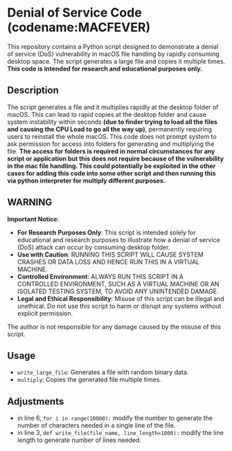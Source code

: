# Denial of Service Code (codename:MACFEVER)

This repository contains a Python script designed to demonstrate a denial of service (DoS) vulnerability in macOS file handling by rapidly consuming desktop space. The script generates a large file and copies it multiple times. **This code is intended for research and educational purposes only.**

## Description

The script generates a file and it multiplies rapidly at the desktop folder of macOS. This can lead to rapid copies at the desktop folder and cause system instability within seconds **(due to finder trying to load all the files and causing the CPU Load to go all the way up)**, permanently requiring users to reinstall the whole macOS. This code does not prompt system to ask permission for access into folders for generating and multiplying the file. **The access for folders is required in normal circumstances for any script or application but this does not require because of the vulnerability in the mac file handling. This could potentially be exploited in the other cases for adding this code into some other script and then running this via python interpreter for multiply different purposes.**

## WARNING

**Important Notice**: 

- **For Research Purposes Only**: This script is intended solely for educational and research purposes to illustrate how a denial of service (DoS) attack can occur by consuming desktop folder.
- **Use with Caution**: RUNNING THIS SCRIPT WILL CAUSE SYSTEM CRASHES OR DATA LOSS AND HENCE RUN THIS IN A VIRTUAL MACHINE.
- **Controlled Environment**: ALWAYS RUN THIS SCRIPT IN A CONTROLLED ENVIRONMENT, SUCH AS A VIRTUAL MACHINE OR AN ISOLATED TESTING SYSTEM, TO AVOID ANY UNINTENDED DAMAGE.
- **Legal and Ethical Responsibility**: Misuse of this script can be illegal and unethical. Do not use this script to harm or disrupt any systems without explicit permission.

The author is not responsible for any damage caused by the misuse of this script.

## Usage

- `write_large_file`: Generates a file with random binary data.
- `multiply`: Copies the generated file multiple times.

## Adjustments

- in line 6, `for i in range(10000):` modify the number to generate the number of characters needed in a single line of the file.
- in line 3, `def write_file(file_name, line_length=1000):` modify the line length to generate number of lines needed.
